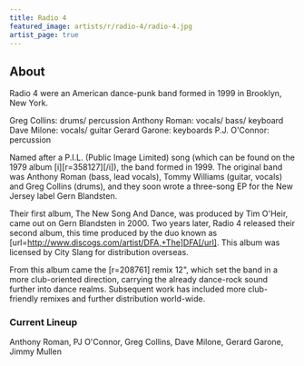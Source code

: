 ```yaml
---
title: Radio 4
featured_image: artists/r/radio-4/radio-4.jpg
artist_page: true
---
```

## About

Radio 4 were an American dance-punk band formed in 1999 in Brooklyn, New York.

Greg Collins: drums/ percussion
Anthony Roman: vocals/ bass/ keyboard
Dave Milone: vocals/ guitar
Gerard Garone: keyboards
P.J. O'Connor: percussion

Named after a P.I.L. (Public Image Limited) song (which can be found on the 1979 album [i][r=358127][/i]), the band formed in 1999. The original band was Anthony Roman (bass, lead vocals), Tommy Williams (guitar, vocals) and Greg Collins (drums), and they soon wrote a three-song EP for the New Jersey label Gern Blandsten.

Their first album, The New Song And Dance, was produced by Tim O'Heir, came out on Gern Blandsten in 2000. Two years later, Radio 4 released their second album, this time produced by the duo known as [url=http://www.discogs.com/artist/DFA,+The]DFA[/url]. This album was licensed by City Slang for distribution overseas.

From this album came the [r=208761] remix 12", which set the band in a more club-oriented direction, carrying the already dance-rock sound further into dance realms. Subsequent work has included more club-friendly remixes and further distribution world-wide. 


### Current Lineup

Anthony Roman, PJ O'Connor, Greg Collins, Dave Milone, Gerard Garone, Jimmy Mullen

